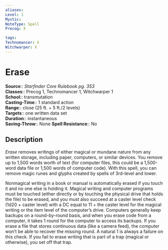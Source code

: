 ```yaml
---
aliases: 
Level: 1
Mystic: 
NoteType: Spell
Precog: X

tags: 
Technomancer: X
Witchwarper: X
---
```


# Erase

**Source**:: _Starfinder Core Rulebook pg. 353_  
**Classes**:: Precog 1, Technomancer 1, Witchwarper 1  
**School**:: transmutation  
**Casting-Time**:: 1 standard action  
**Range**:: close (25 ft. + 5 ft./2 levels)  
**Targets**:: one written data set  
**Duration**:: instantaneous  
**Saving-Throw**:: None
**Spell Resistance**:: No

## Description

_Erase_ removes writings of either magical or mundane nature from any written storage, including paper, computers, or similar devices. You remove up to 1,500 words worth of text (for computer files, this could be a 1,500-word data file or 1,500 words of computer code). With this spell, you can remove magic runes and glyphs created by spells of 3rd-level and lower.

Nonmagical writing in a book or manual is automatically erased if you touch it and no one else is holding it. Magical writing and computer programs must be touched (either directly or by touching the physical drive that holds the file) to be erased, and you must also succeed at a caster level check (1d20 + caster level) with a DC equal to 11 + the caster level for the magical writing or the item level of the computer’s drive. Computers generally keep backups on a round-by-round basis, and when you erase code from a computer, it takes 1 round for the computer to access its backups. If you erase a file that stores continuous data (like a camera feed), the computer won’t be able to recover the missing round. A natural 1 is always a failure on this check. If you fail to erase writing that is part of a trap (magical or otherwise), you set off that trap.
